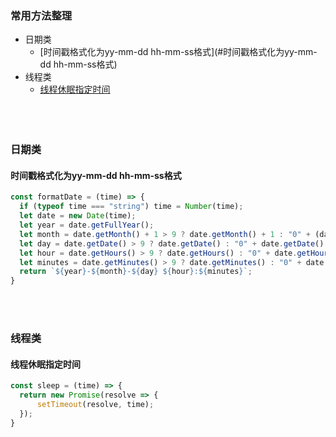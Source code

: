 ### 常用方法整理
* 日期类
    * [时间戳格式化为yy-mm-dd hh-mm-ss格式](#时间戳格式化为yy-mm-dd hh-mm-ss格式)
* 线程类
    * [线程休眠指定时间](#线程休眠指定时间)
&nbsp;&nbsp;  
&nbsp;&nbsp;  
&nbsp;&nbsp;  
&nbsp;&nbsp;  
### 日期类
#### 时间戳格式化为yy-mm-dd hh-mm-ss格式
  ```javascript
const formatDate = (time) => {
    if (typeof time === "string") time = Number(time);
    let date = new Date(time);
    let year = date.getFullYear();
    let month = date.getMonth() + 1 > 9 ? date.getMonth() + 1 : "0" + (date.getMonth() + 1);
    let day = date.getDate() > 9 ? date.getDate() : "0" + date.getDate();
    let hour = date.getHours() > 9 ? date.getHours() : "0" + date.getHours();
    let minutes = date.getMinutes() > 9 ? date.getMinutes() : "0" + date.getMinutes();
    return `${year}-${month}-${day} ${hour}:${minutes}`;
}
```
&nbsp;&nbsp;  
&nbsp;&nbsp;  
### 线程类
#### 线程休眠指定时间
  ```javascript
const sleep = (time) => {
    return new Promise(resolve => {
        setTimeout(resolve, time);
    });
}
```
